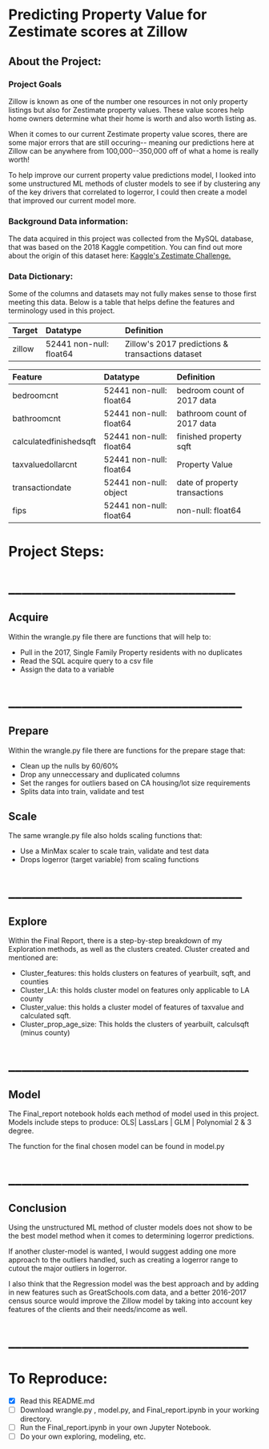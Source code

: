 # Predicting Property Value for Zestimate scores at Zillow
## About the Project:
### Project Goals
Zillow is known as one of the number one resources in not only property listings but also for Zestimate property values. These value scores help home owners determine what their home is worth and also worth listing as.

When it comes to our current Zestimate property value scores, there are some major errors that are still occuring-- meaning our predictions here at Zillow can be anywhere from 100,000--350,000 off of what a home is really worth!

To help improve our current property value predictions model, I looked into some unstructured ML methods of cluster models to see if by clustering any of the key drivers that correlated to logerror, I could then create a model that improved our current model more. 

### Background Data information:
The data acquired in this project was collected from the MySQL database, that was based on the 2018 Kaggle competition. You can find out more about the origin of this dataset here: <a href="https://www.kaggle.com/competitions/zillow-prize-1/overview" title="Wikipedia">Kaggle's Zestimate Challenge.</a></li><br>

### Data Dictionary:
Some of the columns and datasets may not fully makes sense to those first meeting this data. Below is a table that helps define the features and terminology used in this project.

|Target|Datatype|Definition|
|:-------|:--------|:----------|
| zillow | 52441 non-null: float64 | Zillow's 2017 predictions & transactions dataset |

|Feature|Datatype|Definition|
|:-------|:--------|:----------|
| bedroomcnt          |  52441 non-null: float64 | bedroom count of 2017 data |
| bathroomcnt         |  52441 non-null: float64  | bathroom count of 2017 data|
| calculatedfinishedsqft   | 52441 non-null: float64 | finished property sqft|
| taxvaluedollarcnt       |  52441 non-null: float64 | Property Value |
| transactiondate   |  52441 non-null: object | date of property transactions|
| fips |  52441 non-null: float64 | non-null: float64| fips code (county/state)|

# Project Steps:
# __________________________________
## Acquire
Within the wrangle.py file there are functions that will help to:
- Pull in the 2017, Single Family Property residents with no duplicates
- Read the SQL acquire query to a csv file
- Assign the data to a variable
# ___________________________________
## Prepare
Within the wrangle.py file there are functions for the prepare stage that:
- Clean up the nulls by 60/60%
- Drop any unneccessary and duplicated columns
- Set the ranges for outliers based on CA housing/lot size requirements
- Splits data into train, validate and test
## Scale
The same wrangle.py file also holds scaling functions that:
- Use a MinMax scaler to scale train, validate and test data
- Drops logerror (target variable) from scaling functions
# ___________________________________
## Explore
Within the Final Report, there is a step-by-step breakdown of my Exploration methods, as well as the clusters created.
Cluster created and mentioned are:
- Cluster_features: this holds clusters on features of yearbuilt, sqft, and counties
- Cluster_LA: this holds cluster model on features only applicable to LA county
- Cluster_value: this holds a cluster model of features of taxvalue and calculated sqft.
- Cluster_prop_age_size: This holds the clusters of yearbuilt, calculsqft (minus county)
# ____________________________________
## Model
The Final_report notebook holds each method of model used in this project. Models include steps to produce: OLS| LassLars | GLM | Polynomial 2 & 3 degree.

The function for the final chosen model can be found in model.py
# ____________________________________
## Conclusion
Using the unstructured ML method of cluster models does not show to be the best model method when it comes to determining logerror predictions. 

If another cluster-model is wanted, I would suggest adding one more approach to the outliers handled, such as creating a logerror range to cutout the major outliers in logerror. 

I also think that the Regression model was the best approach and by adding in new features such as GreatSchools.com data, and a better 2016-2017 census source would improve the Zillow model by taking into account key features of the clients and their needs/income as well.

# ____________________________________
# To Reproduce:
- [x] Read this README.md
- [ ] Download wrangle.py , model.py, and Final_report.ipynb in your working directory.
- [ ] Run the Final_report.ipynb in your own Jupyter Notebook.
- [ ] Do your own exploring, modeling, etc.